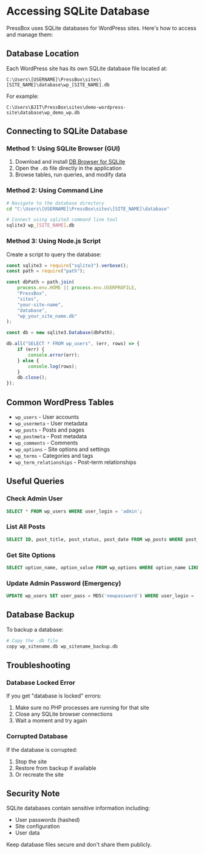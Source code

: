 # Accessing SQLite Database

PressBox uses SQLite databases for WordPress sites. Here's how to access and manage them:

## Database Location

Each WordPress site has its own SQLite database file located at:

```
C:\Users\[USERNAME]\PressBox\sites\[SITE_NAME]\database\wp_[SITE_NAME].db
```

For example:

```
C:\Users\BJIT\PressBox\sites\demo-wordpress-site\database\wp_demo_wp.db
```

## Connecting to SQLite Database

### Method 1: Using SQLite Browser (GUI)

1. Download and install [DB Browser for SQLite](https://sqlitebrowser.org/)
2. Open the `.db` file directly in the application
3. Browse tables, run queries, and modify data

### Method 2: Using Command Line

```bash
# Navigate to the database directory
cd "C:\Users\[USERNAME]\PressBox\sites\[SITE_NAME]\database"

# Connect using sqlite3 command line tool
sqlite3 wp_[SITE_NAME].db
```

### Method 3: Using Node.js Script

Create a script to query the database:

```javascript
const sqlite3 = require("sqlite3").verbose();
const path = require("path");

const dbPath = path.join(
    process.env.HOME || process.env.USERPROFILE,
    "PressBox",
    "sites",
    "your-site-name",
    "database",
    "wp_your_site_name.db"
);

const db = new sqlite3.Database(dbPath);

db.all("SELECT * FROM wp_users", (err, rows) => {
    if (err) {
        console.error(err);
    } else {
        console.log(rows);
    }
    db.close();
});
```

## Common WordPress Tables

- `wp_users` - User accounts
- `wp_usermeta` - User metadata
- `wp_posts` - Posts and pages
- `wp_postmeta` - Post metadata
- `wp_comments` - Comments
- `wp_options` - Site options and settings
- `wp_terms` - Categories and tags
- `wp_term_relationships` - Post-term relationships

## Useful Queries

### Check Admin User

```sql
SELECT * FROM wp_users WHERE user_login = 'admin';
```

### List All Posts

```sql
SELECT ID, post_title, post_status, post_date FROM wp_posts WHERE post_type = 'post';
```

### Get Site Options

```sql
SELECT option_name, option_value FROM wp_options WHERE option_name LIKE '%site%';
```

### Update Admin Password (Emergency)

```sql
UPDATE wp_users SET user_pass = MD5('newpassword') WHERE user_login = 'admin';
```

## Database Backup

To backup a database:

```bash
# Copy the .db file
copy wp_sitename.db wp_sitename_backup.db
```

## Troubleshooting

### Database Locked Error

If you get "database is locked" errors:

1. Make sure no PHP processes are running for that site
2. Close any SQLite browser connections
3. Wait a moment and try again

### Corrupted Database

If the database is corrupted:

1. Stop the site
2. Restore from backup if available
3. Or recreate the site

## Security Note

SQLite databases contain sensitive information including:

- User passwords (hashed)
- Site configuration
- User data

Keep database files secure and don't share them publicly.
